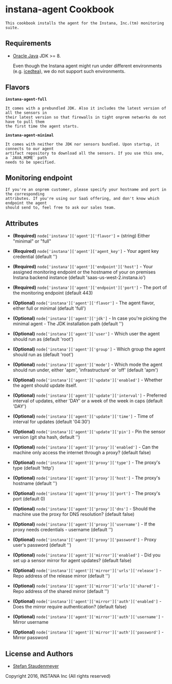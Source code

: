 # instana-agent Cookbook

    This cookbook installs the agent for the Instana, Inc.(tm) monitoring suite.

## Requirements

* [Oracle Java](https://www.oracle.com/java/index.html) JDK >= 8.

    Even though the Instana agent might run under different environments (e.g.
    [icedtea](http://icedtea.classpath.org/wiki/Main_Page)), we do not support such environments.

## Flavors

**`instana-agent-full`** 

    It comes with a prebundled JDK. Also it includes the latest version of all the sensors in
    their latest version so that firewalls in tight onprem networks do not have to pull them
    the first time the agent starts.

**`instana-agent-minimal`**

    It comes with neither the JDK nor sensors bundled. Upon startup, it connects to our agent 
    artifact repository to download all the sensors. If you use this one, a `JAVA_HOME` path 
    needs to be specified.

## Monitoring endpoint

    If you're an onprem customer, please specify your hostname and port in the corresponding
    attributes. If you're using our SaaS offering, and don't know which endpoint the agent 
    should send to, feel free to ask our sales team.

## Attributes

* **(Required)** `node['instana']['agent']['flavor']` = (string) Either "minimal" or "full"

* **(Required)** `node['instana']['agent']['agent_key']` - Your agent key credential (default '')
* **(Required)** `node['instana']['agent']['endpoint']['host']` - Your assigned monitoring endpoint or the hostname of 
    your on premises Instana backend instance (default 'saas-us-west-2.instana.io')
* **(Required)** `node['instana']['agent']['endpoint']['port']` - The port of the monitoring endpoint (default 443)
* **(Optional)** `node['instana']['agent']['flavor']` - The agent flavor, either full or minimal (default 'full')
* **(Optional)** `node['instana']['agent']['jdk']` - In case you're picking the minimal agent - The JDK installation 
    path (default '')
* **(Optional)** `node['instana']['agent']['user']` - Which user the agent should run as (default 'root')
* **(Optional)** `node['instana']['agent']['group']` - Which group the agent should run as (default 'root')
* **(Optional)** `node['instana']['agent']['mode']` - Which mode the agent should run under, either 'apm', 
    'infrastructure' or 'off' (default 'apm')
* **(Optional)** `node['instana']['agent']['update']['enabled']` - Whether the agent should update itself.
* **(Optional)** `node['instana']['agent']['update']['interval']` - Preferred interval of updates, either 'DAY' or a 
    week of the week in caps (default 'DAY')
* **(Optional)** `node['instana']['agent']['update']['time']` - Time of interval for updates (default '04:30') 
* **(Optional)** `node['instana']['agent']['update']['pin']` - Pin the sensor version (git sha hash, default '') 
* **(Optional)** `node['instana']['agent']['proxy']['enabled']` - Can the machine only access the internet through a 
    proxy? (default false)
* **(Optional)** `node['instana']['agent']['proxy']['type']` - The proxy's type (default 'http')
* **(Optional)** `node['instana']['agent']['proxy']['host']` - The proxy's hostname (default '')
* **(Optional)** `node['instana']['agent']['proxy']['port']` - The proxy's port (default 0)
* **(Optional)** `node['instana']['agent']['proxy']['dns']` - Should the machine use the proxy for DNS resolution? 
    (default false)
* **(Optional)** `node['instana']['agent']['proxy']['username']` - If the proxy needs credentials - username 
    (default '')
* **(Optional)** `node['instana']['agent']['proxy']['password']` - Proxy user's password (default '')
* **(Optional)** `node['instana']['agent']['mirror']['enabled']` - Did you set up a sensor mirror for agent updates? 
    (default false)
* **(Optional)** `node['instana']['agent']['mirror']['urls']['release']` - Repo address of the release mirror 
    (default '')
* **(Optional)** `node['instana']['agent']['mirror']['urls']['shared']` - Repo address of the shared mirror 
    (default '')
* **(Optional)** `node['instana']['agent']['mirror']['auth']['enabled']` - Does the mirror require authentication? 
    (default false)
* **(Optional)** `node['instana']['agent']['mirror']['auth']['username']` - Mirror username
* **(Optional)** `node['instana']['agent']['mirror']['auth']['password']` - Mirror password


## License and Authors

* [Stefan Staudenmeyer](mailto:stefan.staudenmeyer@instana.com "Stefan Staudenmeyer")

Copyright 2016, INSTANA Inc (All rights reserved)
